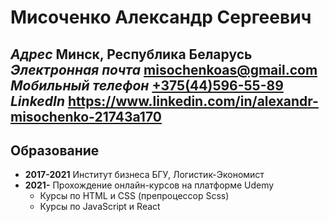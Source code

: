 # Мисоченко Александр Сергеевич
*Адрес*
Минск, Республика Беларусь
*Электронная почта*
[misochenkoas@gmail.com](mailto:misochenkoas@gmail.com)
*Мобильный телефон*
[+375(44)596-55-89](tel:+375445965589)
*LinkedIn*
https://www.linkedin.com/in/alexandr-misochenko-21743a170
---
## Образование
* **2017-2021** Институт бизнеса БГУ, Логистик-Экономист
* **2021-** Прохождение онлайн-курсов на платформе Udemy
	* Курсы по HTML и CSS (препроцессор Scss)
	* Курсы по JavaScript и React

